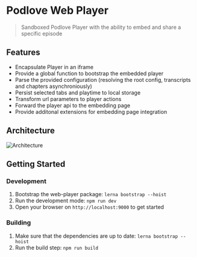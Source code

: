 # Podlove Web Player

> Sandboxed Podlove Player with the ability to embed and share a specific episode

## Features

- Encapsulate Player in an iframe
- Provide a global function to bootstrap the embedded player
- Parse the provided configuration (resolving the root config, transcripts and chapters asynchroniously)
- Persist selected tabs and playtime to local storage
- Transform url parameters to player actions
- Forward the player api to the embedding page
- Provide additonal extensions for embedding page integration

## Architecture

![Architecture](architecture.svg)

## Getting Started

### Development

1. Bootstrap the web-player package: `lerna bootstrap --hoist`
2. Run the development mode: `npm run dev`
3. Open your browser on `http://localhost:9000` to get started

### Building

1. Make sure that the dependencies are up to date: `lerna bootstrap --hoist`
2. Run the build step: `npm run build`
